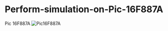 # Perform-simulation-on-Pic-16F887A
Pic 16F887A
![Pic16F887A](https://github.com/VanNhatKK14/Perform-simulation-on-Pic-16F887A/assets/150117005/32a9d846-94d0-4871-8a70-a43f2a51b637)
